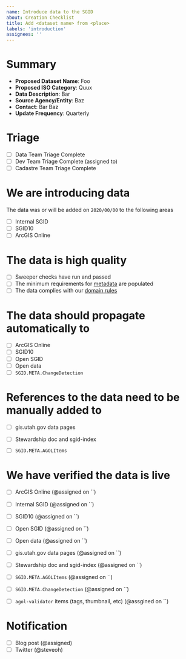 ```yaml
---
name: Introduce data to the SGID
about: Creation Checklist
title: Add <dataset name> from <place>
labels: 'introduction'
assignees: ''
---
```


<!-- 
Introduce your data, where it comes from, why it is being added etc
-->
# Summary

- **Proposed Dataset Name**: Foo
- **Proposed ISO Category**: Quux
- **Data Description**: Bar
- **Source Agency/Entity**: Baz
- **Contact**: Bar Baz
- **Update Frequency**: Quarterly

<!-- 
When the champion from your team has completed the triage, check [x] the checkbox
-->

# Triage

- [ ] Data Team Triage Complete
- [ ] Dev Team Triage Complete (assigned to)
- [ ] Cadastre Team Triage Complete

# We are introducing data

The data was or will be added on `2020/00/00` to the following areas

<!-- 
add an [x] to the applicable areas you plan to add the data or ~strike~ out thoses that do not apply.
If adding to the internal SGID with the hopes that swapper and forklift will push the item to SGID10 and AGOL
you can strike them out. They are available if for some reason the internal sgid is skipped. 
-->

- [ ] Internal SGID
- [ ] SGID10
- [ ] ArcGIS Online

<!-- 
the data should be in good shape.
-->
# The data is high quality

- [ ] Sweeper checks have run and passed
- [ ] The minimum requirements for [metadata](https://gis.utah.gov/about/policy/sgid/) are populated
- [ ] The data complies with our [domain rules](https://gis.utah.gov/about/policy/sgid/)

<!--
Where do we expect the data to show up. Check [x] all the areas 
-->
# The data should propagate automatically to

- [ ] ArcGIS Online
- [ ] SGID10
- [ ] Open SGID
- [ ] Open data
- [ ] `SGID.META.ChangeDetection`

# References to the data need to be manually added to

- [ ] gis.utah.gov data pages
- [ ] Stewardship doc and sgid-index
- [ ] `SGID.META.AGOLItems`


<!--
assign yourself or someone to check that the dataset is live in its area. once verified, add the date of verification `2020/01/01`
-->
# We have verified the data is live 

- [ ] ArcGIS Online (@assigned on ``)
- [ ] Internal SGID (@assigned on ``)
- [ ] SGID10 (@assigned on ``)
- [ ] Open SGID (@assigned on ``)
- [ ] Open data (@assigned on ``)
- [ ] gis.utah.gov data pages (@assigned on ``)
- [ ] Stewardship doc and sgid-index (@assigned on ``)
- [ ] `SGID.META.AGOLItems` (@assigned on ``)
- [ ] `SGID.META.ChangeDetection` (@assigned on ``)
- [ ] `agol-validator` items (tags, thumbnail, etc) (@assgined on ``)


# Notification

- [ ] Blog post (@assigned)
- [ ] Twitter (@steveoh)
